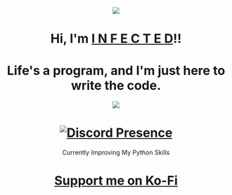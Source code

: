 <p align="center">  
<img src="https://cdn.discordapp.com/attachments/1135352221534527630/1150657716428226620/download_8.jpg">
</p>

<h1 align="center">Hi, I'm <a href="https://github.com/zaddyinfected">I N F E C T E D</a>!!</h1>
<h1 align="center">Life's a program, and I'm just here to write the code.</h1>
    
<p align="center">  
<img src="https://komarev.com/ghpvc/?username=zaddyinfected&color=grey">
</p>

<h1 align="center">
  <a href="https://discord.com/users/1133410789429084190">
    <img src="https://lanyard.cnrad.dev/api/1133410789429084190?showDisplayName=true&idleMessage=sextinn" alt="Discord Presence" />
  </a>
</h1>
  
</div>
<p align="center">
Currently Improving My Python Skills
</p>
<h1 align="center">
    <a href="https://ko-fi.com/infectedxd">Support me on Ko-Fi</a>
</h1>
